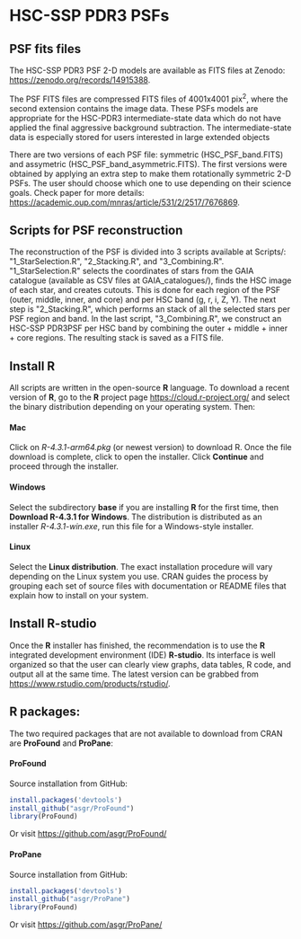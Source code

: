 # HSC-SSP PDR3 PSFs

## PSF fits files

The HSC-SSP PDR3 PSF 2-D models are available as FITS files at Zenodo: https://zenodo.org/records/14915388.

The PSF FITS files are compressed FITS files of 4001x4001 pix<sup>2</sup>, where the second extension contains the image data. These PSFs models are appropriate for the HSC-PDR3 intermediate-state data which do not have applied the final aggressive background subtraction. The intermediate-state data is especially stored for users interested in large extended objects

There are two versions of each PSF file: symmetric (HSC_PSF_band.FITS) and assymetric (HSC_PSF_band_asymmetric.FITS). The first versions were obtained by applying an extra step to make them rotationally symmetric 2-D PSFs. The user should choose which one to use depending on their science goals. Check paper for more details: <https://academic.oup.com/mnras/article/531/2/2517/7676869>.


##  Scripts for PSF reconstruction
The reconstruction of the PSF is divided into 3 scripts available at Scripts/: "1_StarSelection.R", "2_Stacking.R", and "3_Combining.R". "1_StarSelection.R" selects the coordinates of stars from the GAIA catalogue (available as CSV files at GAIA_catalogues/), finds the HSC image of each star, and creates cutouts. This is done for each region of the PSF (outer, middle, inner, and core) and per HSC band (g, r, i, Z, Y). The next step is "2_Stacking.R", which performs an stack of all the selected stars per PSF region and band.  In the last script, "3_Combining.R", we construct an HSC-SSP PDR3PSF per HSC band by combining the outer + middle + inner + core regions. The resulting stack is saved as a FITS file.


##  Install R 
All scripts are written in the open-source **R** language. To download a recent version of **R**, go to the **R** project page <https://cloud.r-project.org/> and select the binary distribution depending on your operating system. Then:

#### Mac
Click on *R-4.3.1-arm64.pkg* (or newest version) to download R. Once the file download is complete, click to open the installer. Click **Continue** and proceed through the installer.

#### Windows
Select the subdirectory **base** if you are installing **R** for the first time, then **Download R-4.3.1 for Windows**. The distribution is distributed as an installer *R-4.3.1-win.exe*, run this file for a Windows-style installer.

#### Linux
Select the **Linux distribution**. The exact installation procedure will vary depending on the Linux system you use. CRAN guides the process by grouping each set of source files with documentation or README files that explain how to install on your system.

##  Install R-studio
Once the  **R** installer has finished, the recommendation is to use the **R** integrated development environment (IDE) **R-studio**. Its interface is well organized so that the user can clearly view graphs, data tables, R code, and output all at the same time. The latest version can be grabbed from <https://www.rstudio.com/products/rstudio/>.


##  R packages:
The two required packages that are not available to download from CRAN are **ProFound** and **ProPane**:
#### ProFound

Source installation from GitHub:

```R
install.packages('devtools')
install_github("asgr/ProFound")
library(ProFound)
```
Or visit <https://github.com/asgr/ProFound/>

#### ProPane

Source installation from GitHub:

```R
install.packages('devtools')
install_github("asgr/ProPane")
library(ProFound)
```
Or visit <https://github.com/asgr/ProPane/>








